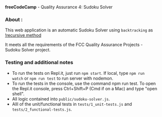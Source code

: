 **freeCodeCamp** - Quality Assurance 4: Sudoku Solver

### About :

This web application is an automatic Sudoku Solver using `backtracking` as [!recursive method](https://www.geeksforgeeks.org/sudoku-backtracking-7/)
  
It meets all the requirements of the FCC Quality Assurance Projects - Sudoku Solver project.

### Testing and additional notes

* To run the tests on Repl.it, just run `npm start`. If local, type `npm run watch` or `npm run test` to run server with nodemon.
* To run the tests in the console, use the command npm run test. To open the Repl.it console, press Ctrl+Shift+P (Cmd if on a Mac) and type "open shell".
* All logic contained into `public/sudoku-solver.js`.
* Alll of the unit/functional tests in `tests/1_unit-tests.js` and `tests/2_functional-tests.js`.
